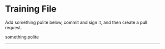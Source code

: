 # Training File

Add something polite below, commit and sign it, and then create a pull request.

something polite

----

